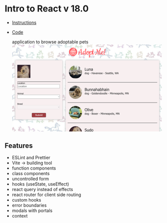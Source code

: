 # Intro to React v 18.0

- [Instructions](https://react-v8.holt.courses/)
- [Code](https://github.com/btholt/citr-v8-project)

  application to browse adoptable pets
  ![What is this](image.png)

## Features

- ESLint and Prettier
- Vite -> building tool
- function components
- class components
- uncontrolled form
- hooks (useState, useEffect)
- react query instead of effects
- react router for client side routing
- custom hooks
- error boundaries
- modals with portals
- context
